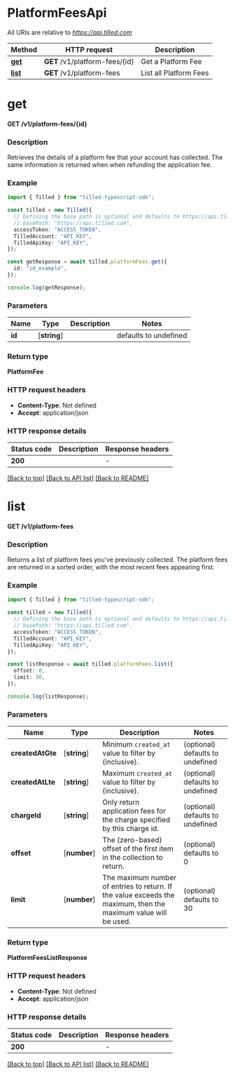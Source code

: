 # PlatformFeesApi

All URIs are relative to *https://api.tilled.com*

Method | HTTP request | Description
------------- | ------------- | -------------
[**get**](PlatformFeesApi.md#get) | **GET** /v1/platform-fees/{id} | Get a Platform Fee
[**list**](PlatformFeesApi.md#list) | **GET** /v1/platform-fees | List all Platform Fees


# **get**

#### **GET** /v1/platform-fees/{id}

### Description
Retrieves the details of a platform fee that your account has collected. The same information is returned when when refunding the application fee.

### Example


```typescript
import { Tilled } from "tilled-typescript-sdk";

const tilled = new Tilled({
  // Defining the base path is optional and defaults to https://api.tilled.com
  // basePath: "https://api.tilled.com",
  accessToken: "ACCESS_TOKEN",
  TilledAccount: "API_KEY",
  TilledApiKey: "API_KEY",
});

const getResponse = await tilled.platformFees.get({
  id: "id_example",
});

console.log(getResponse);
```


### Parameters

Name | Type | Description  | Notes
------------- | ------------- | ------------- | -------------
 **id** | [**string**] |  | defaults to undefined


### Return type

**PlatformFee**

### HTTP request headers

 - **Content-Type**: Not defined
 - **Accept**: application/json


### HTTP response details
| Status code | Description | Response headers |
|-------------|-------------|------------------|
**200** |  |  -  |

[[Back to top]](#) [[Back to API list]](../README.md#documentation-for-api-endpoints) [[Back to README]](../README.md)

# **list**

#### **GET** /v1/platform-fees

### Description
Returns a list of platform fees you've previously collected. The platform fees are returned in a sorted order, with the most recent fees appearing first.

### Example


```typescript
import { Tilled } from "tilled-typescript-sdk";

const tilled = new Tilled({
  // Defining the base path is optional and defaults to https://api.tilled.com
  // basePath: "https://api.tilled.com",
  accessToken: "ACCESS_TOKEN",
  TilledAccount: "API_KEY",
  TilledApiKey: "API_KEY",
});

const listResponse = await tilled.platformFees.list({
  offset: 0,
  limit: 30,
});

console.log(listResponse);
```


### Parameters

Name | Type | Description  | Notes
------------- | ------------- | ------------- | -------------
 **createdAtGte** | [**string**] | Minimum `created_at` value to filter by (inclusive). | (optional) defaults to undefined
 **createdAtLte** | [**string**] | Maximum `created_at` value to filter by (inclusive). | (optional) defaults to undefined
 **chargeId** | [**string**] | Only return application fees for the charge specified by this charge id. | (optional) defaults to undefined
 **offset** | [**number**] | The (zero-based) offset of the first item in the collection to return. | (optional) defaults to 0
 **limit** | [**number**] | The maximum number of entries to return. If the value exceeds the maximum, then the maximum value will be used. | (optional) defaults to 30


### Return type

**PlatformFeesListResponse**

### HTTP request headers

 - **Content-Type**: Not defined
 - **Accept**: application/json


### HTTP response details
| Status code | Description | Response headers |
|-------------|-------------|------------------|
**200** |  |  -  |

[[Back to top]](#) [[Back to API list]](../README.md#documentation-for-api-endpoints) [[Back to README]](../README.md)



